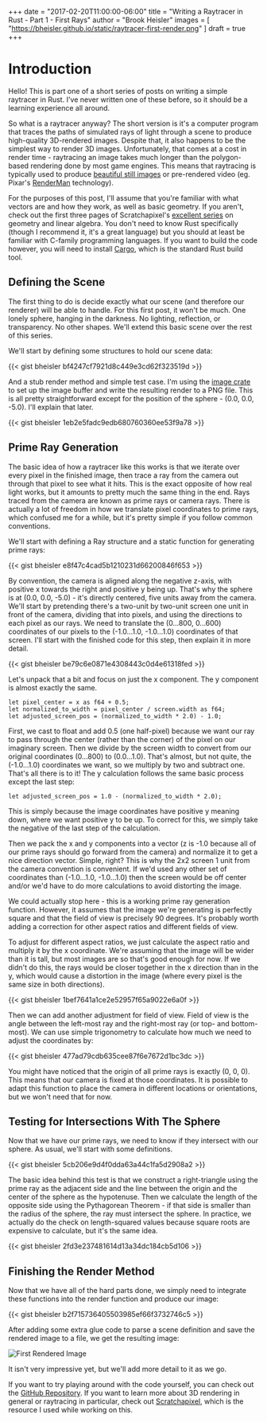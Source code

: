 +++
date = "2017-02-20T11:00:00-06:00"
title = "Writing a Raytracer in Rust - Part 1 - First Rays"
author = "Brook Heisler"
images = [
    "https://bheisler.github.io/static/raytracer-first-render.png"
]
draft = true
+++

# Introduction

Hello! This is part one of a short series of posts on writing a simple raytracer
in Rust. I've never written one of these before, so it should be a learning
experience all around.

So what is a raytracer anyway? The short version is it's a computer program that
traces the paths of simulated rays of light through a scene to produce
high-quality 3D-rendered images. Despite that, it also happens to be the simplest
way to render 3D images. Unfortunately, that comes at a cost in render time -
raytracing an image takes much longer than the polygon-based rendering done by
most game engines. This means that raytracing is typically used to produce
[beautiful still images](http://hof.povray.org/) or pre-rendered video (eg.
Pixar's [RenderMan](https://renderman.pixar.com/) technology).

For the purposes of this post, I'll assume that you're familiar with what
vectors are and how they work, as well as basic geometry. If you aren't, check
out the first three pages of Scratchapixel's
[excellent series](https://www.scratchapixel.com/lessons/mathematics-physics-for-computer-graphics/geometry/points-vectors-and-normals)
on geometry and linear algebra. You don't need to know Rust specifically (though
I recommend it, it's a great language) but you should at least be familiar with
C-family programming languages. If you want to build the code however, you will
need to install [Cargo](https://rustup.rs/), which is the standard Rust build
tool.

## Defining the Scene

The first thing to do is decide exactly what our scene (and therefore our
renderer) will be able to handle. For this first post, it won't be much. One
lonely sphere, hanging in the darkness. No lighting, reflection, or transparency.
No other shapes. We'll extend this basic scene over the rest of this series.

We'll start by defining some structures to hold our scene data:

{{< gist bheisler bf4247cf7921d8c449e3cd62f323519d >}}

And a stub render method and simple test case. I'm using the
[image crate](https://crates.io/crates/image) to set up the image buffer and
write the resulting render to a PNG file. This is all pretty straightforward
except for the position of the sphere - (0.0, 0.0, -5.0). I'll explain that
later.

{{< gist bheisler 1eb2e5fadc9edb680760360ee53f9a78 >}}

## Prime Ray Generation

The basic idea of how a raytracer like this works is that we iterate over every
pixel in the finished image, then trace a ray from the camera out through that
pixel to see what it hits. This is the exact opposite of how real light works,
but it amounts to pretty much the same thing in the end. Rays traced from the
camera are known as prime rays or camera rays. There is actually a lot of
freedom in how we translate pixel coordinates to prime rays, which confused me
for a while, but it's pretty simple if you follow common conventions.

We'll start with defining a Ray structure and a static function for generating
prime rays:

{{< gist bheisler e8f47c4cad5b1210231d66200846f653 >}}

By convention, the camera is aligned along the negative z-axis, with positive x
towards the right and positive y being up. That's why the sphere is at
(0.0, 0.0, -5.0) - it's directly centered, five units away from the camera.
We'll start by pretending there's a two-unit by two-unit screen one unit in
front of the camera, dividing that into pixels, and using the directions to each
pixel as our rays. We need to translate the (0...800, 0...600) coordinates of our
pixels to the (-1.0...1.0, -1.0...1.0) coordinates of that screen. I'll start
with the finished code for this step, then explain it in more detail.

{{< gist bheisler be79c6e0871e4308443c0d4e61318fed >}}

Let's unpack that a bit and focus on just the x component. The y component is
almost exactly the same.

    let pixel_center = x as f64 + 0.5;
    let normalized_to_width = pixel_center / screen.width as f64;
    let adjusted_screen_pos = (normalized_to_width * 2.0) - 1.0;

First, we cast to float and add 0.5 (one half-pixel) because we want our ray to
pass through the center (rather than the corner) of the pixel on our imaginary
screen. Then we divide by the screen width to convert from our original
coordinates (0...800) to (0.0...1.0). That's almost, but not quite, the
(-1.0...1.0) coordinates we want, so we multiply by two and subtract one. That's
all there is to it! The y calculation follows the same basic process except the
last step:

    let adjusted_screen_pos = 1.0 - (normalized_to_width * 2.0);

This is simply because the image coordinates have positive y meaning down, where
we want positive y to be up. To correct for this, we simply take the negative of
the last step of the calculation.

Then we pack the x and y components into a vector (z is -1.0 because all
of our prime rays should go forward from the camera) and normalize it to get a
nice direction vector. Simple, right? This is why the 2x2 screen 1 unit from the
camera convention is convenient. If we'd used any other set of coordinates than
(-1.0...1.0, -1.0...1.0) then the screen would be off center and/or we'd have to
do more calculations to avoid distorting the image.

We could actually stop here - this is a working prime ray generation function.
However, it assumes that the image we're generating is perfectly square and that
the field of view is precisely 90 degrees. It's probably worth adding a
correction for other aspect ratios and different fields of view.

To adjust for different aspect ratios, we just calculate the aspect ratio and
multiply it by the x coordinate. We're assuming that the image will be wider than
it is tall, but most images are so that's good enough for now. If we didn't do
this, the rays would be closer together in the x direction than in the y, which
would cause a distortion in the image (where every pixel is the same size in
both directions).

{{< gist bheisler 1bef7641a1ce2e52957f65a9022e6a0f >}}

Then we can add another adjustment for field of view. Field of view is the angle
between the left-most ray and the right-most ray (or top- and bottom-most). We
can use simple trigonometry to calculate how much we need to adjust the
coordinates by:

{{< gist bheisler 477ad79cdb635cee87f6e7672d1bc3dc >}}

You might have noticed that the origin of all prime rays is exactly (0, 0, 0).
This means that our camera is fixed at those coordinates. It is possible to adapt
this function to place the camera in different locations or orientations, but
we won't need that for now.

## Testing for Intersections With The Sphere

Now that we have our prime rays, we need to know if they intersect with our
sphere. As usual, we'll start with some definitions.

{{< gist bheisler 5cb206e9d4f0dda63a44c1fa5d2908a2 >}}

The basic idea behind this test is that we construct a right-triangle using the
prime ray as the adjacent side and the line between the origin and the center
of the sphere as the hypotenuse. Then we calculate the length of the opposite
side using the Pythagorean Theorem - if that side is smaller than the radius of
the sphere, the ray must intersect the sphere. In practice, we actually do the
check on length-squared values because square roots are expensive to calculate,
but it's the same idea.

{{< gist bheisler 2fd3e237481614d13a34dc184cb5d106 >}}

## Finishing the Render Method

Now that we have all of the hard parts done, we simply need to integrate these
functions into the render function and produce our image:

{{< gist bheisler b2f715736405503985ef66f3732746c5 >}}

After adding some extra glue code to parse a scene definition and save the
rendered image to a file, we get the resulting image:

![First Rendered Image](/static/raytracer-first-render.png)

It isn't very impressive yet, but we'll add more detail to it as we go.

If you want to try playing around with the code yourself, you can check out the
[GitHub Repository](https://github.com/bheisler/raytracer). If you want to learn
more about 3D rendering in general or raytracing in particular, check out
[Scratchapixel](https://www.scratchapixel.com/index.php), which is the resource
I used while working on this.
